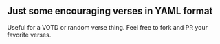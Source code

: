 ## Just some encouraging verses in YAML format

Useful for a VOTD or random verse thing. Feel free to fork and PR your favorite verses.